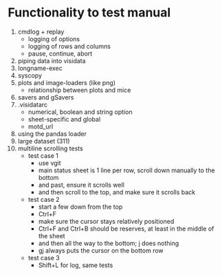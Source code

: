 # Functionality to test manual
1. cmdlog + replay
    - logging of options
    - logging of rows and columns
    - pause, continue, abort
2. piping data into visidata
4. longname-exec
5. syscopy
6. plots and image-loaders (like png)
    - relationship between plots and mice
7. savers and gSavers
8. .visidatarc
    - numerical, boolean and string option
    - sheet-specific and global
    - motd_url
9. using the pandas loader
10. large dataset (311)
11. multiline scrolling tests
    - test case 1
        - use vgit
        - main status sheet is 1 line per row, scroll down manually to the bottom
        - and past, ensure it scrolls well
        - and then scroll to the top, and make sure it scrolls back
     - test case 2
        - start a few down from the top
        - Ctrl+F
        - make sure the cursor stays relatively positioned
        - Ctrl+F and Ctrl+B should be reserves, at least in the middle of the sheet
        - and then all the way to the bottom; j does nothing
        - gj always puts the cursor on the bottom row
     - test case 3
        - Shift+L for log, same tests

